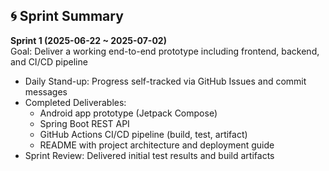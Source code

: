 ## 🌀 Sprint Summary

**Sprint 1 (2025-06-22 ~ 2025-07-02)**  
Goal: Deliver a working end-to-end prototype including frontend, backend, and CI/CD pipeline

- Daily Stand-up: Progress self-tracked via GitHub Issues and commit messages
- Completed Deliverables:
  - Android app prototype (Jetpack Compose)
  - Spring Boot REST API
  - GitHub Actions CI/CD pipeline (build, test, artifact)
  - README with project architecture and deployment guide
- Sprint Review: Delivered initial test results and build artifacts
